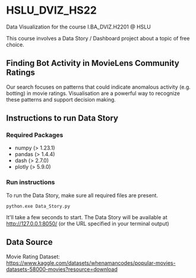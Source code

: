 # HSLU_DVIZ_HS22

Data Visualization for the course I.BA_DVIZ.H2201 @ HSLU

This course involves a Data Story / Dashboard project about a topic of free choice.

## Finding Bot Activity in MovieLens Community Ratings

Our search focuses on patterns that could indicate anomalous activity (e.g. botting) in movie ratings.
Visualisation are a powerful way to recognize these patterns and support decision making.

## Instructions to run Data Story

### Required Packages
* numpy (> 1.23.1)
* pandas (> 1.4.4)
* dash (> 2.7.0)
* plotly (> 5.9.0)

### Run instructions
To run the Data Story, make sure all required files are present.

`python.exe Data_Story.py`

It'll take a few seconds to start. The Data Story will be available at http://127.0.0.1:8050/ (or the URL specified in your terminal output)


## Data Source

Movie Rating Dataset: https://www.kaggle.com/datasets/whenamancodes/popular-movies-datasets-58000-movies?resource=download
